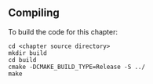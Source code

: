 ## Compiling
To build the code for this chapter:
```
cd <chapter source directory>
mkdir build
cd build
cmake -DCMAKE_BUILD_TYPE=Release -S ../
make
```